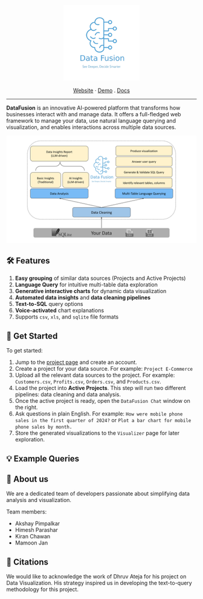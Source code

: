 <div align="center">

  <a href="https://github.com/Ki55n/DataFusion-Gen-AI-Hack">
    <img src="./docs/logos/datafusion_logo.png" alt="DataFusion" width="200">
  </a>

  <p align="center">
    <!-- <br /> -->
    <a href="https://data-fusion-umber.vercel.app/login">Website</a>
    ·
    <a href="https://www.youtube.com/watch?v=wVSKIyeLDfk&t=20s">Demo</a>
    .
    <a href="./docs">Docs</a>
  </p>
</div>

----------------------------------------
**DataFusion** is an innovative AI-powered platform that transforms how businesses interact with and manage data. It offers a full-fledged web framework to manage your data, use natural language querying and visualization, and enables interactions across multiple data sources.

<p align="center">
  <img src="./docs/logos/DataFusion_Description.svg"/>
</p>


## 🛠️ Features


1. **Easy grouping** of similar data sources (Projects and Active Projects)
2. **Language Query** for intuitive multi-table data exploration
3. **Generative interactive charts** for dynamic data visualization
4. **Automated data insights** and **data cleaning pipelines**
5. **Text-to-SQL** query options
6. **Voice-activated** chart explanations
7. Supports `csv`, `xls`, and `sqlite` file formats

## 🚀 Get Started

To get started:

1. Jump to the [project page](project/page/link) and create an account.
2. Create a project for your data source. For example: `Project E-Commerce`
3. Upload all the relevant data sources to the project. For example: `Customers.csv`, `Profits.csv`, `Orders.csv`, and `Products.csv`.
4. Load the project into **Active Projects**. This step will run two different pipelines: data cleaning and data analysis.
5. Once the active project is ready, open the `DataFusion Chat` window on the right.
6. Ask questions in plain English. For example: `How were mobile phone sales in the first quarter of 2024?` or `Plot a bar chart for mobile phone sales by month.`
7. Store the generated visualizations to the `Visualizer` page for later exploration. 


## 💡 Example Queries


## 📖 About us
We are a dedicated team of developers passionate about simplifying data analysis and visualization. 

Team members: 
- Akshay Pimpalkar
- Himesh Parashar
- Kiran Chawan
- Mamoon Jan


## 🤝 Citations
We would like to acknowledge the work of Dhruv Ateja for his project on Data Visualization. His strategy inspired us in developing the text-to-query methodology for this project.

